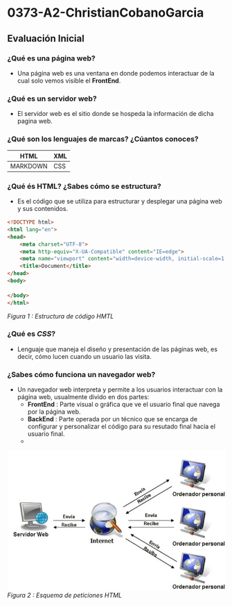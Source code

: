 # 0373-A2-ChristianCobanoGarcia

## Evaluación Inicial
### ¿Qué es una página web?
- Una página web es una ventana en donde podemos interactuar de la cual solo vemos visible el **FrontEnd**.
### ¿Qué es un servidor web?
- El servidor web es el sitio donde se hospeda la información de dicha pagina web.
### ¿Qué son los lenguajes de marcas? ¿Cúantos conoces?
| HTML | XML |
|---------|---------|
|MARKDOWN|CSS|

### ¿Qué és HTML? ¿Sabes cómo se estructura?
- Es el código que se utiliza para estructurar y desplegar una página web y sus contenidos.
```html
<!DOCTYPE html>
<html lang="en">
<head>
    <meta charset="UTF-8">
    <meta http-equiv="X-UA-Compatible" content="IE=edge">
    <meta name="viewport" content="width=device-width, initial-scale=1.0">
    <title>Document</title>
</head>
<body>

</body>
</html>
```
*Figura 1 :  Estructura de código HMTL*

### ¿Qué es **_CSS_**?
- Lenguaje que maneja el diseño y presentación de las páginas web, es decir, cómo lucen cuando un usuario las visita.

### ¿Sabes cómo funciona un navegador web?
- Un navegador web interpreta y permite a los usuarios interactuar con la página web, usualmente divido en dos partes:
    - **FrontEnd** : Parte visual o gráfica que ve el usuario final que navega por la página web.
    - **BackEnd** : Parte operada por un técnico que se encarga de configurar y personalizar el código para su resutado final hacía el usuario final.
    - 
![ESQUEMA](Estructura2.jpg "Navegador Web")
*Figura 2 : Esquema de peticiones HTML*